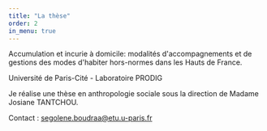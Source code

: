 ```yaml
---
title: "La thèse"
order: 2
in_menu: true
---
```

Accumulation et incurie à domicile: modalités d'accompagnements et de gestions des modes d'habiter hors-normes dans les Hauts de France.

Université de Paris-Cité - Laboratoire PRODIG

Je réalise une thèse en anthropologie sociale sous la direction de Madame Josiane TANTCHOU. 

Contact : segolene.boudraa@etu.u-paris.fr 